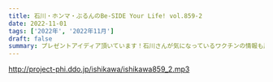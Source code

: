 ```yaml
---
title: 石川・ホンマ・ぶるんのBe-SIDE Your Life! vol.859-2
date: 2022-11-01
tags: ['2022年', '2022年11月']
draft: false
summary: プレゼントアイディア頂いています！石川さんが気になっているワクチンの情報も届いています。
---
```


http://project-phi.ddo.jp/ishikawa/ishikawa859_2.mp3

